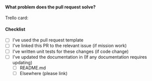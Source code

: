 #### What problem does the pull request solve?

Trello card:

#### Checklist

- [ ] I've used the pull request template
- [ ] I've linked this PR to the relevant issue (if mission work)
- [ ] I've written unit tests for these changes (if code change)
- [ ] I've updated the documentation in (If any documentation requires updating)
  - [ ] README.md
  - [ ] Elsewhere (please link)
